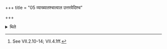 +++
title = "05 व्याख्यातश्चात्वाल उत्तरवेदिश्च"

+++

<details><summary>थिते</summary>

5. The (details of) Cātvāla and the Uttaravedi have been (already) explained.[^1]  


[^1]: See VII.2.10-14; VII.4.1ff.

</details>
